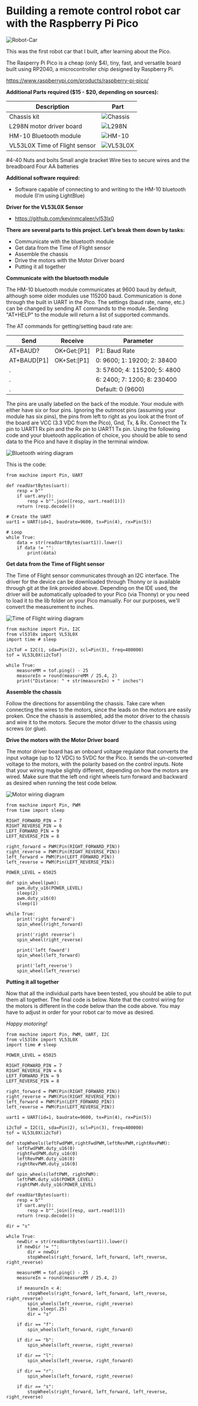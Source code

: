 # Building a remote control robot car with the Raspberry Pi Pico
![Robot-Car](../img/Robot-Car.jpg)

 This was the first robot car that I built, after learning about the Pico.

 The Rasperry Pi Pico is a cheap (only $4), tiny, fast, and versatile board built using RP2040, a  microcontroller chip designed by Raspberry Pi.

  https://www.raspberrypi.com/products/raspberry-pi-pico/

 **Additional Parts required ($15 - $20, depending on sources):**

 Description | Part 
---------|----------
Chassis kit | ![Chassis](../img/Chassis-Kit.jpg)
L298N motor driver board | ![L298N](../img/l298N-Motor-Driver.jpg)
HM-10 Bluetooth module | ![HM-10](../img/HM-10-Bluetooth-Module.jpg)
VL53L0X Time of Flight sensor | ![VL53L0X](../img/VL53L0X-Time-of-Flight-Sensor.jpg)
#4-40 Nuts and bolts
Small angle bracket
Wire ties to secure wires and the breadboard
Four AA batteries

 **Additional software required:**
- Software capable of connecting to and writing to the HM-10 bluetooth module (I'm using LightBlue)

 **Driver for the VL53L0X Sensor**
- https://github.com/kevinmcaleer/vl53lx0

**There are several parts to this project.  Let's break them down by tasks:**

- Communicate with the bluetooth module
- Get data from the Time of Flight sensor
- Assemble the chassis 
- Drive the motors with the Motor Driver board
- Putting it all together

**Communicate with the bluetooth module**

The HM-10 bluetooth module communicates at 9600 baud by default, although some older modules use 115200 baud.  Communication is done through the built in UART in the Pico.  The settings (baud rate, name, etc.) can be changed by sending AT commands to the module.  Sending "AT+HELP" to the module will return a list of supported commands.

The AT commands for getting/setting baud rate are:

Send | Receive | Parameter
---------|----------|---------
 AT+BAUD? | OK+Get:[P1] | P1: Baud Rate
 AT+BAUD[P1] | OK+Set:[P1] | 0: 9600; 1: 19200; 2: 38400
 . |  | 3: 57600; 4: 115200; 5: 4800
 . |  | 6: 2400; 7: 1200; 8: 230400
 . |  | Default: 0 (9600)

The pins are usally labelled on the back of the module.  Your module with either have six or four pins.  Ignoring the outmost pins (assuming your module has six pins), the pins from left to right as you look at the front of the board are VCC (3.3 VDC from the Pico), Gnd, Tx, & Rx.  Connect the Tx pin to UART1 Rx pin and the Rx pin to UART1 Tx pin.  Using the following code and your bluetooth application of choice, you should be able to send data to the Pico and have it display in the terminal window.

![Bluetooth wiring diagram](../img/BlueTooth-Wire-Diagram.jpg)

This is the code:
```
from machine import Pin, UART

def readUartBytes(uart):
    resp = b""
    if uart.any():
        resp = b"".join([resp, uart.read(1)])
    return (resp.decode())
 
# Create the UART
uart1 = UART(id=1, baudrate=9600, tx=Pin(4), rx=Pin(5))

# Loop
while True:
    data = str(readUartBytes(uart1)).lower()
    if data != "":
        print(data)
```
**Get data from the Time of Flight sensor**

The Time of Flight sensor communicates through an I2C interface.  The driver for the device can be downloaded through Thonny or is available through git at the link provided above.  Depending on the IDE used, the driver will be automatically uploaded to your Pico (via Thonny) or you need to load it to the lib folder on your Pico manually.  For our purposes, we'll convert the measurement to inches.

![Time of Flight wiring diagram](../img/TimeOfFlightWireDiagram.jpg)

```
from machine import Pin, I2C
from vl53l0x import VL53L0X
import time # sleep

i2cToF = I2C(1, sda=Pin(2), scl=Pin(3), freq=400000)
tof = VL53L0X(i2cToF)

while True:
    measureMM = tof.ping() - 25
    measureIn = round(measureMM / 25.4, 2)
    print("Distance: " + str(measureIn) + " inches")
```

**Assemble the chassis**

Follow the directions for assembling the chassis.  Take care when connecting the wires to the motors, since the leads on the motors are easily proken.  Once the chassis is assembled, add the motor driver to the chassis and wire it to the motors.  Secure the motor driver to the chassis using screws (or glue).

**Drive the motors with the Motor Driver board**

The motor driver board has an onboard voltage regulator that converts the input voltage (up to 12 VDC) to 5VDC for the Pico.  It sends the un-converted voltage to the motors, with the polarity based on the control inputs.  Note that your wiring maybe slightly different, depending on how the motors are wired.  Make sure that the left ond right wheels  turn forward and backward as desired when running the test code below. 

![Motor wiring diagram](../img/Motor-Wire-Diagram.jpg)

```
from machine import Pin, PWM
from time import sleep

RIGHT_FORWARD_PIN = 7
RIGHT_REVERSE_PIN = 6
LEFT_FORWARD_PIN = 9
LEFT_REVERSE_PIN = 8

right_forward = PWM(Pin(RIGHT_FORWARD_PIN))
right_reverse = PWM(Pin(RIGHT_REVERSE_PIN))
left_forward = PWM(Pin(LEFT_FORWARD_PIN))
left_reverse = PWM(Pin(LEFT_REVERSE_PIN))

POWER_LEVEL = 65025

def spin_wheel(pwm):
    pwm.duty_u16(POWER_LEVEL)
    sleep(2)
    pwm.duty_u16(0)
    sleep(1)

while True:
    print('right forward')
    spin_wheel(right_forward)
    
    print('right reverse')
    spin_wheel(right_reverse)
    
    print('left foward')
    spin_wheel(left_forward)
    
    print('left_reverse')
    spin_wheel(left_reverse)
```

**Putting it all together**

Now that all the individual parts have been tested, you should be able to put them all together.  The final code is below.  Note that the control wiring for the motors is different in the code below than the code above.  You may have to adjust in order for your robot car to move as desired. 

 _Happy motoring!_


```
from machine import Pin, PWM, UART, I2C
from vl53l0x import VL53L0X
import time # sleep

POWER_LEVEL = 65025

RIGHT_FORWARD_PIN = 7
RIGHT_REVERSE_PIN = 6
LEFT_FORWARD_PIN = 9
LEFT_REVERSE_PIN = 8

right_forward = PWM(Pin(RIGHT_FORWARD_PIN))
right_reverse = PWM(Pin(RIGHT_REVERSE_PIN))
left_forward = PWM(Pin(LEFT_FORWARD_PIN))
left_reverse = PWM(Pin(LEFT_REVERSE_PIN))

uart1 = UART(id=1, baudrate=9600, tx=Pin(4), rx=Pin(5))

i2cToF = I2C(1, sda=Pin(2), scl=Pin(3), freq=400000)
tof = VL53L0X(i2cToF)

def stopWheels(leftFwdPWM,rightFwdPWM,leftRevPWM,rightRevPWM):
    leftFwdPWM.duty_u16(0)
    rightFwdPWM.duty_u16(0)
    leftRevPWM.duty_u16(0)
    rightRevPWM.duty_u16(0)

def spin_wheels(leftPWM, rightPWM):
    leftPWM.duty_u16(POWER_LEVEL)
    rightPWM.duty_u16(POWER_LEVEL)

def readUartBytes(uart):
    resp = b""
    if uart.any():
        resp = b"".join([resp, uart.read(1)])
    return (resp.decode())

dir = "s"

while True:
    newDir = str(readUartBytes(uart1)).lower()
    if newDir != "":
        dir = newDir
        stopWheels(right_forward, left_forward, left_reverse, right_reverse)

    measureMM = tof.ping() - 25
    measureIn = round(measureMM / 25.4, 2)

    if measureIn < 4:
        stopWheels(right_forward, left_forward, left_reverse, right_reverse)
        spin_wheels(left_reverse, right_reverse)
        time.sleep(.25)
        dir = "s"

    if dir == "f":
        spin_wheels(left_forward, right_forward)

    if dir == "b":
        spin_wheels(left_reverse, right_reverse)

    if dir == "l":
        spin_wheels(left_reverse, right_forward)

    if dir == "r":
        spin_wheels(left_forward, right_reverse)

    if dir == "s":
        stopWheels(right_forward, left_forward, left_reverse, right_reverse)

```
